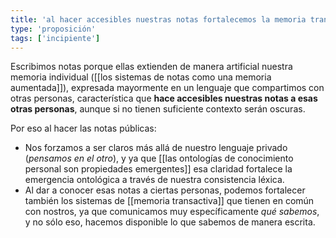 ```yaml
---
title: 'al hacer accesibles nuestras notas fortalecemos la memoria transactiva'
type: 'proposición'
tags: ['incipiente']
---
```


Escribimos notas porque ellas extienden de manera artificial nuestra memoria individual ([[los sistemas de notas como una memoria aumentada]]), expresada mayormente en un lenguaje que compartimos con otras personas, característica que **hace accesibles nuestras notas a esas otras personas**, aunque si no tienen suficiente contexto serán oscuras.

Por eso al hacer las notas públicas:

- Nos forzamos a ser claros más allá de nuestro lenguaje privado (*pensamos en el otro*), y ya que [[las ontologías de conocimiento personal son propiedades emergentes]] esa claridad fortalece la emergencia ontológica a través de nuestra consistencia léxica.
- Al dar a conocer esas notas a ciertas personas, podemos fortalecer también los sistemas de [[memoria transactiva]] que tienen en común con nostros, ya que comunicamos muy específicamente *qué sabemos*, y no sólo eso, hacemos disponible lo que sabemos de manera escrita.